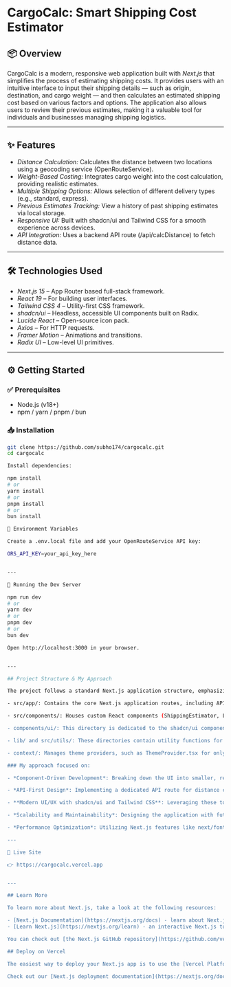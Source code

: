# CargoCalc: Smart Shipping Cost Estimator

## 📦 Overview

CargoCalc is a modern, responsive web application built with *Next.js* that simplifies the process of estimating shipping costs. It provides users with an intuitive interface to input their shipping details — such as origin, destination, and cargo weight — and then calculates an estimated shipping cost based on various factors and options. The application also allows users to review their previous estimates, making it a valuable tool for individuals and businesses managing shipping logistics.

---

## ✨ Features

- *Distance Calculation:* Calculates the distance between two locations using a geocoding service (OpenRouteService).
- *Weight-Based Costing:* Integrates cargo weight into the cost calculation, providing realistic estimates.
- *Multiple Shipping Options:* Allows selection of different delivery types (e.g., standard, express).
- *Previous Estimates Tracking:* View a history of past shipping estimates via local storage.
- *Responsive UI:* Built with shadcn/ui and Tailwind CSS for a smooth experience across devices.
- *API Integration:* Uses a backend API route (/api/calcDistance) to fetch distance data.

---

## 🛠 Technologies Used

- *Next.js 15* – App Router based full-stack framework.
- *React 19* – For building user interfaces.
- *Tailwind CSS 4* – Utility-first CSS framework.
- *shadcn/ui* – Headless, accessible UI components built on Radix.
- *Lucide React* – Open-source icon pack.
- *Axios* – For HTTP requests.
- *Framer Motion* – Animations and transitions.
- *Radix UI* – Low-level UI primitives.

---

## ⚙ Getting Started

### ✅ Prerequisites

- Node.js (v18+)
- npm / yarn / pnpm / bun

### 📥 Installation

```bash
git clone https://github.com/subho174/cargocalc.git
cd cargocalc

Install dependencies:

npm install
# or
yarn install
# or
pnpm install
# or
bun install

🔐 Environment Variables

Create a .env.local file and add your OpenRouteService API key:

ORS_API_KEY=your_api_key_here


---

🚀 Running the Dev Server

npm run dev
# or
yarn dev
# or
pnpm dev
# or
bun dev

Open http://localhost:3000 in your browser.


---

## Project Structure & My Approach

The project follows a standard Next.js application structure, emphasizing modularity and maintainability.

- src/app/: Contains the core Next.js application routes, including API endpoints (api/calcDistance) and specific pages like estimate and previous-estimates.

- src/components/: Houses custom React components (ShippingEstimator, LocationInput, Navbar, etc.) that are integral to the application's functionality.

- components/ui/: This directory is dedicated to the shadcn/ui components, providing a consistent and accessible UI foundation. I chose shadcn/ui for its unstyled, composable primitives which allowed for significant customization while maintaining high accessibility standards.

- lib/ and src/utils/: These directories contain utility functions for common tasks like cn (for tailwind-merge and clsx), calculateCost.js, and geoCode.js. This separation ensures a clean codebase where logic is decoupled from UI components.

- context/: Manages theme providers, such as ThemeProvider.tsx for only light mode functionality.

### My approach focused on:

- *Component-Driven Development*: Breaking down the UI into smaller, reusable components for better organization and reusability.

- *API-First Design*: Implementing a dedicated API route for distance calculation (/api/calcDistance) to encapsulate backend logic and promote clear separation of concerns. This allows for easy integration with different geocoding services and keeps the client-side code clean.

- **Modern UI/UX with shadcn/ui and Tailwind CSS**: Leveraging these tools to quickly build a visually appealing and responsive interface, prioritizing user experience. The components.json configuration highlights the use of shadcn/ui with custom aliases for streamlined imports.

- *Scalability and Maintainability*: Designing the application with future enhancements in mind, such as integrating more complex cost algorithms or additional shipping options. The clear directory structure and modular code contribute to this goal.

- *Performance Optimization*: Utilizing Next.js features like next/font for optimized font loading and turbopack for faster development builds, as indicated in package.json.

---

🔗 Live Site

👉 https://cargocalc.vercel.app


---

## Learn More

To learn more about Next.js, take a look at the following resources:

- [Next.js Documentation](https://nextjs.org/docs) - learn about Next.js features and API.
- [Learn Next.js](https://nextjs.org/learn) - an interactive Next.js tutorial.

You can check out [the Next.js GitHub repository](https://github.com/vercel/next.js) - your feedback and contributions are welcome!

## Deploy on Vercel

The easiest way to deploy your Next.js app is to use the [Vercel Platform](https://vercel.com/new?utm_medium=default-template&filter=next.js&utm_source=create-next-app&utm_campaign=create-next-app-readme) from the creators of Next.js.

Check out our [Next.js deployment documentation](https://nextjs.org/docs/app/building-your-application/deploying) for more details.
